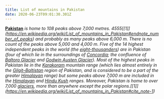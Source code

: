 ```yaml
---
title: List of mountains in Pakistan
date: 2020-06-23T09:01:30.301Z
---
```

**[Pakistan](https://en.wikipedia.org/wiki/Pakistan "Pakistan")** *is home to 108 peaks above 7,000 metres. 4555[\[1]](https://en.wikipedia.org/wiki/List_of_mountains_in_Pakistan#endnote_number_of_peaks) and probably as many peaks above 6,000 m. There is no count of the peaks above 5,000 and 4,000 m. Five of the 14 highest independent peaks in the world (the [eight-thousanders](https://en.wikipedia.org/wiki/Eight-thousanders "Eight-thousanders")) are in Pakistan (four of which lie in the surroundings of [Concordia](https://en.wikipedia.org/wiki/Concordia_(Karakoram) "Concordia (Karakoram)"); the confluence of [Baltoro Glacier](https://en.wikipedia.org/wiki/Baltoro_Glacier "Baltoro Glacier") and [Godwin Austen Glacier](https://en.wikipedia.org/wiki/Godwin_Austen_Glacier "Godwin Austen Glacier")). Most of the highest peaks in Pakistan lie in the [Karakoram](https://en.wikipedia.org/wiki/Karakoram "Karakoram") mountain range (which lies almost entirely in the [Gilgit–Baltistan](https://en.wikipedia.org/wiki/Gilgit%E2%80%93Baltistan "Gilgit–Baltistan") region of Pakistan, and is considered to be a part of the greater [Himalayan](https://en.wikipedia.org/wiki/Himalaya "Himalaya") range) but some peaks above 7,000 m are included in the [Himalayan](https://en.wikipedia.org/wiki/Himalaya "Himalaya") and [Hindu Kush](https://en.wikipedia.org/wiki/Hindu_Kush "Hindu Kush") ranges. Moreover, Pakistan is home to over 7,000 [glaciers](https://en.wikipedia.org/wiki/Glaciers "Glaciers"), more than anywhere except the polar regions.[\[1]](https://en.wikipedia.org/wiki/List_of_mountains_in_Pakistan#cite_note-1)*
